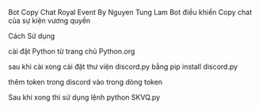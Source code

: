 Bot Copy Chat Royal Event By Nguyen Tung Lam
Bot điều khiển Copy chat của sự kiện vương quyền



Cách Sử dụng

cài đặt Python từ trang chủ Python.org

sau khi cài xong cài đặt thư viện discord.py bằng pip install discord.py

thêm token trong discord vào trong dòng token

Sau khi xong thì sử dụng lệnh python SKVQ.py
